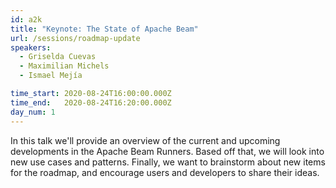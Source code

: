 ```yaml
---
id: a2k
title: "Keynote: The State of Apache Beam"
url: /sessions/roadmap-update
speakers:
  - Griselda Cuevas
  - Maximilian Michels
  - Ismael Mejía

time_start: 2020-08-24T16:00:00.000Z
time_end:   2020-08-24T16:20:00.000Z
day_num: 1
---
```


In this talk we'll provide an overview of the current and upcoming developments in the Apache Beam Runners. Based off that, we will look into new use cases and patterns. Finally, we want to brainstorm about new items for the roadmap, and encourage users and developers to share their ideas. 